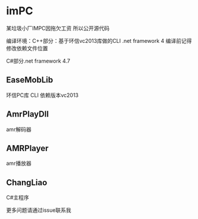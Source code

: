 # imPC
某垃圾小厂IMPC因拖欠工资 所以公开源代码


编译环境：C++部分：基于环信vc2013库做的CLI .net framework 4 编译前记得修改依赖文件位置


C#部分.net framework 4.7

## EaseMobLib
环信PC库 CLI 依赖版本vc2013

## AmrPlayDll
amr解码器

## AMRPlayer
amr播放器

## ChangLiao
C#主程序


更多问题请通过issue联系我
